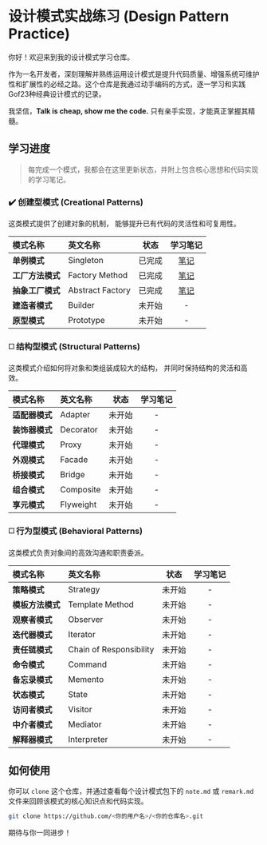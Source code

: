 # 设计模式实战练习 (Design Pattern Practice)

你好！欢迎来到我的设计模式学习仓库。

作为一名开发者，深刻理解并熟练运用设计模式是提升代码质量、增强系统可维护性和扩展性的必经之路。这个仓库是我通过动手编码的方式，逐一学习和实践Gof23种经典设计模式的记录。

我坚信，**Talk is cheap, show me the code.** 只有亲手实现，才能真正掌握其精髓。

## 学习进度

> 每完成一个模式，我都会在这里更新状态，并附上包含核心思想和代码实现的学习笔记。

### ✔️ 创建型模式 (Creational Patterns)

这类模式提供了创建对象的机制， 能够提升已有代码的灵活性和可复用性。

| 模式名称 | 英文名称 | 状态 | 学习笔记 |
| :--- | :--- | :---: | :---: |
| **单例模式** | Singleton | 已完成 | [笔记](./src/singleton/remark.md) |
| **工厂方法模式** | Factory Method | 已完成 | [笔记](./src/factorymethod/note.md) |
| **抽象工厂模式** | Abstract Factory | 已完成 | [笔记](./src/abstractfactory/note.md) |
| **建造者模式** | Builder | 未开始 | - |
| **原型模式** | Prototype | 未开始 | - |

### ◻️ 结构型模式 (Structural Patterns)

这类模式介绍如何将对象和类组装成较大的结构， 并同时保持结构的灵活和高效。

| 模式名称 | 英文名称 | 状态 | 学习笔记 |
| :--- | :--- | :---: | :---: |
| **适配器模式** | Adapter | 未开始 | - |
| **装饰器模式** | Decorator | 未开始 | - |
| **代理模式** | Proxy | 未开始 | - |
| **外观模式** | Facade | 未开始 | - |
| **桥接模式** | Bridge | 未开始 | - |
| **组合模式** | Composite | 未开始 | - |
| **享元模式** | Flyweight | 未开始 | - |

### ◻️ 行为型模式 (Behavioral Patterns)

这类模式负责对象间的高效沟通和职责委派。

| 模式名称 | 英文名称 | 状态 | 学习笔记 |
| :--- | :--- | :---: | :---: |
| **策略模式** | Strategy | 未开始 | - |
| **模板方法模式** | Template Method | 未开始 | - |
| **观察者模式** | Observer | 未开始 | - |
| **迭代器模式** | Iterator | 未开始 | - |
| **责任链模式** | Chain of Responsibility | 未开始 | - |
| **命令模式** | Command | 未开始 | - |
| **备忘录模式** | Memento | 未开始 | - |
| **状态模式** | State | 未开始 | - |
| **访问者模式** | Visitor | 未开始 | - |
| **中介者模式** | Mediator | 未开始 | - |
| **解释器模式** | Interpreter | 未开始 | - |

## 如何使用

你可以 `clone` 这个仓库，并通过查看每个设计模式包下的 `note.md` 或 `remark.md` 文件来回顾该模式的核心知识点和代码实现。

```bash
git clone https://github.com/<你的用户名>/<你的仓库名>.git
```

期待与你一同进步！
